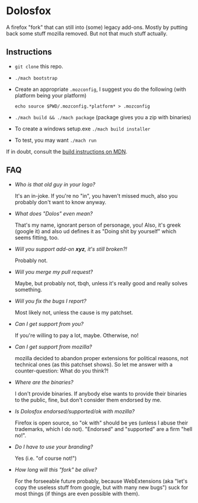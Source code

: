 Dolosfox
====

A firefox "fork" that can still into (some) legacy add-ons.
Mostly by putting back some stuff mozilla removed. But not that much stuff actually.

Instructions
---

* `git clone` this repo.

* `./mach bootstrap`

* Create an appropriate `.mozconfig`, I suggest you do the following (with platform being your platform)

  ```echo source $PWD/.mozconfig.*platform* > .mozconfig```

* `./mach build && ./mach package` (package gives you a zip with binaries)

* To create a windows setup.exe `./mach build installer`

* To test, you may want `./mach run`


If in doubt, consult the [build instructions on MDN](https://developer.mozilla.org/en-US/docs/Mozilla/Developer_guide/Build_Instructions).



FAQ
---

* _Who is that old guy in your logo?_

  It's an in-joke. If you're no "in", you haven't missed much, also you probably don't want to know anyway.

* _What does "Dolos" even mean?_

  That's my name, ignorant person of personage, you! Also, it's greek (google it) and also ud defines it as "Doing shit by yourself" which seems fitting, too.

* _Will you support add-on ***xyz***, it's still broken?!_

  Probably not.

* _Will you merge my pull request?_

  Maybe, but probably not, tbqh, unless it's really good and really solves something.

* _Will you fix the bugs I report?_

  Most likely not, unless the cause is my patchset.

* _Can I get support from you?_

  If you're willing to pay a lot, maybe. Otherwise, no!

* _Can I get support from mozilla?_

  mozilla decided to abandon proper extensions for political reasons, not technical ones (as this patchset shows). So let me answer with a counter-question: What do you think?!

* _Where are the binaries?_

  I don't provide binaries. If anybody else wants to provide their binaries to the public, fine, but don't consider them endorsed by me.

* _Is Dolosfox endorsed/supported/ok with mozilla?_

  Firefox is open source, so "ok with" should be yes (unless I abuse their trademarks, which I do not). "Endorsed" and "supported" are a firm "hell no!".

* _Do I have to use your branding?_

  Yes (i.e. "of course not!")

* _How long will this "fork" be alive?_

  For the forseeable future probably, because WebExtensions (aka "let's copy the useless stuff from google, but with many new bugs") suck for most things (if things are even possible with them).